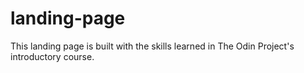 # landing-page
This landing page is built with the skills learned in The Odin Project's introductory course.
